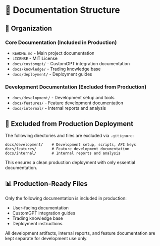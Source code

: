 # 📁 Documentation Structure

## 📂 Organization

### Core Documentation (Included in Production)
- `README.md` - Main project documentation
- `LICENSE` - MIT License
- `docs/customgpt/` - CustomGPT integration documentation
- `docs/knowledge/` - Trading knowledge base
- `docs/deployment/` - Deployment guides

### Development Documentation (Excluded from Production)
- `docs/development/` - Development setup and tools
- `docs/features/` - Feature development documentation  
- `docs/internal/` - Internal reports and analysis

## 🚫 Excluded from Production Deployment

The following directories and files are excluded via `.gitignore`:

```
docs/development/    # Development setup, scripts, API keys
docs/features/       # Feature development documentation
docs/internal/       # Internal reports and analysis
```

This ensures a clean production deployment with only essential documentation.

## 📊 Production-Ready Files

Only the following documentation is included in production:
- User-facing documentation
- CustomGPT integration guides
- Trading knowledge base
- Deployment instructions

All development artifacts, internal reports, and feature documentation are kept separate for development use only.
